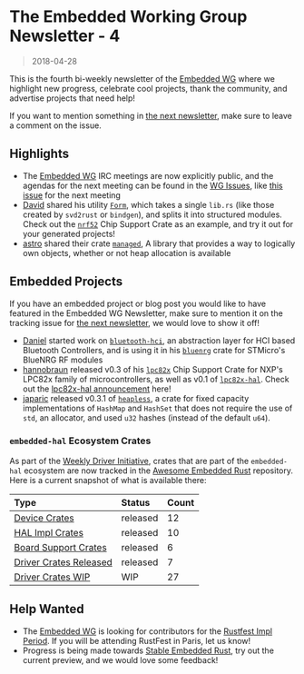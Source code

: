 # The Embedded Working Group Newsletter - 4

> 2018-04-28

This is the fourth bi-weekly newsletter of the [Embedded WG] where we highlight new progress, celebrate cool projects, thank the community, and advertise projects that need help!

If you want to mention something in [the next newsletter], make sure to leave a comment on the issue.

[the next newsletter]: https://github.com/rust-lang-nursery/embedded-wg/issues/93
[Embedded WG]: https://github.com/rust-lang-nursery/embedded-wg

## Highlights

* The [Embedded WG] IRC meetings are now explicitly public, and the agendas for the next meeting can be found in the [WG Issues], like [this issue] for the next meeting
* [David] shared his utility [`Form`], which takes a single `lib.rs` (like those created by `svd2rust` or `bindgen`), and splits it into structured modules. Check out the [`nrf52`] Chip Support Crate as an example, and try it out for your generated projects!
* [astro] shared their crate [`managed`], A library that provides a way to logically own objects, whether or not heap allocation is available

[WG Issues]: https://github.com/rust-lang-nursery/embedded-wg/issues
[this issue]: https://github.com/rust-lang-nursery/embedded-wg/issues/91
[David]: https://github.com/djmcgill
[`Form`]: https://github.com/djmcgill/form
[`nrf52`]: https://github.com/jamesmunns/nrf52/tree/master/src
[astro]: https://github.com/astro
[`managed`]: https://crates.io/crates/managed


## Embedded Projects

If you have an embedded project or blog post you would like to have featured in the Embedded WG Newsletter, make sure to mention it on the tracking issue for [the next newsletter], we would love to show it off!

* [Daniel] started work on [`bluetooth-hci`], an abstraction layer for HCI based Bluetooth Controllers, and is using it in his [`bluenrg`] crate for STMicro's BlueNRG RF modules
* [hannobraun] released v0.3 of his [`lpc82x`] Chip Support Crate for NXP's LPC82x family of microcontrollers, as well as v0.1 of [`lpc82x-hal`]. Check out the [lpc82x-hal announcement] here!
* [japaric] released v0.3.1 of [`heapless`], a crate for fixed capacity implementations of `HashMap` and `HashSet` that does not require the use of `std`, an allocator, and used `u32` hashes (instead of the default `u64`).

[japaric]: https://github.com/japaric
[`heapless`]: https://crates.io/crates/heapless
[Daniel]: https://github.com/danielgallagher0
[`bluetooth-hci`]: https://github.com/danielgallagher0/bluetooth-hci
[`bluenrg`]: https://github.com/danielgallagher0/bluenrg
[hannobraun]: https://github.com/hannobraun
[`lpc82x`]: https://crates.io/crates/lpc82x
[`lpc82x-hal`]: https://crates.io/crates/lpc82x-hal
[lpc82x-hal announcement]: https://users.rust-lang.org/t/lpc82x-hal-0-1-hardware-abstraction-layer-for-nxp-lpc82x-mcus/17116

### `embedded-hal` Ecosystem Crates

As part of the [Weekly Driver Initiative], crates that are part of the `embedded-hal` ecosystem are now tracked in the [Awesome Embedded Rust] repository. Here is a current snapshot of what is available there:

| Type                      | Status    | Count |
| :---                      | :-----    | :---- |
| [Device Crates]           | released  | 12    |
| [HAL Impl Crates]         | released  | 10    |
| [Board Support Crates]    | released  | 6     |
| [Driver Crates Released]  | released  | 7     |
| [Driver Crates WIP]       | WIP       | 27    |

[Awesome Embedded Rust]: https://github.com/rust-embedded/awesome-embedded-rust
[Weekly Driver Initiative]: https://github.com/rust-lang-nursery/embedded-wg/issues/39
[Device Crates]: https://github.com/rust-embedded/awesome-embedded-rust#device-crates
[HAL Impl Crates]: https://github.com/rust-embedded/awesome-embedded-rust#hal-implementation-crates
[Board Support Crates]: https://github.com/rust-embedded/awesome-embedded-rust#board-support-crates
[Driver Crates Released]: https://github.com/rust-embedded/awesome-embedded-rust#driver-crates
[Driver Crates WIP]: https://github.com/rust-embedded/awesome-embedded-rust#wip

## Help Wanted

* The [Embedded WG] is looking for contributors for the [Rustfest Impl Period]. If you will be attending RustFest in Paris, let us know!
* Progress is being made towards [Stable Embedded Rust], try out the current preview, and we would love some feedback!

[Stable Embedded Rust]: https://github.com/rust-lang-nursery/embedded-wg/issues/42#issuecomment-384524779
[Rustfest Impl Period]: https://github.com/rust-lang-nursery/embedded-wg/issues/90